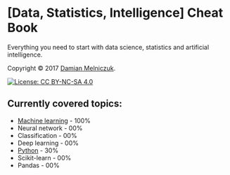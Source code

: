 # [Data, Statistics, Intelligence] Cheat Book

Everything you need to start with data science, statistics and artificial intelligence.

Copyright © 2017 [Damian Melniczuk](https://data.melniczuk.eu).

[![License: CC BY-NC-SA 4.0](https://img.shields.io/badge/License-CC%20BY--NC--SA%204.0-blue.svg)](LICENSE)

## Currently covered topics:
 * [Machine learning](data/machine-learning.md) 	- 100%
 * Neural network 	- 00%
 * Classification 	- 00%
 * Deep learning 	- 00%
 * [Python](data/python.md)				- 30%
 * Scikit-learn		- 00%
 * Pandas		- 00%
